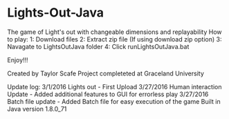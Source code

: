 # Lights-Out-Java
The game of Light's out with changeable dimensions and replayability
How to play:
1: Download files
2: Extract zip file (If using download zip option)
3: Navagate to LightsOutJava folder
4: Click runLightsOutJava.bat

Enjoy!!!

Created by Taylor Scafe
Project completeted at Graceland University

Update log: 
3/1/2016 Lights out - First Upload
3/27/2016 Human interaction Update - Added additional features to GUI for errorless play
3/27/2016 Batch file update - Added Batch file for easy execution of the game
Built in Java version 1.8.0_71
